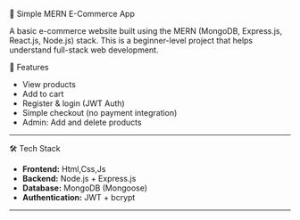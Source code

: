 🛒 Simple MERN E-Commerce App

A basic e-commerce website built using the MERN (MongoDB, Express.js, React.js, Node.js) stack. This is a beginner-level project that helps understand full-stack web development.

🚀 Features

- View products
- Add to cart
- Register & login (JWT Auth)
- Simple checkout (no payment integration)
- Admin: Add and delete products

---

🛠️ Tech Stack

- **Frontend:** Html,Css,Js
- **Backend:** Node.js + Express.js
- **Database:** MongoDB (Mongoose)
- **Authentication:** JWT + bcrypt

---



